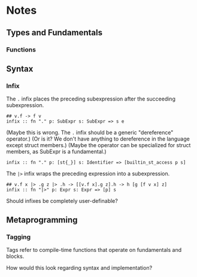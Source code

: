 # Notes

## Types and Fundamentals

### Functions

## Syntax

### Infix

The `.` infix places the preceding subexpression after the succeeding subexpression.

    ## v.f -> f v
    infix :: fn "." p: SubExpr s: SubExpr => s e

(Maybe this is wrong. The `.` infix should be a generic "dereference" operator.)
(Or is it? We don't have anything to dereference in the language except struct members.)
(Maybe the operator can be specialized for struct members, as SubExpr is a fundamental.)

    infix :: fn "." p: [st{_}] s: Identifier => [builtin_st_access p s]

The `|>` infix wraps the preceding expression into a subexpression.

    ## v.f x |> .g z |> .h -> [[v.f x].g z].h -> h [g [f v x] z]
    infix :: fn "|>" p: Expr s: Expr => [p] s

Should infixes be completely user-definable?

## Metaprogramming

### Tagging

Tags refer to compile-time functions that operate on fundamentals and blocks.

How would this look regarding syntax and implementation?
